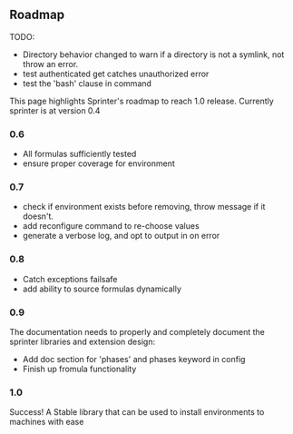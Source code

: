 Roadmap
-------

TODO:
* Directory behavior changed to warn if a directory is not a symlink, not throw an error.
* test authenticated get catches unauthorized error
* test the 'bash' clause in command

This page highlights Sprinter's roadmap to reach 1.0
release. Currently sprinter is at version 0.4

### 0.6
* All formulas sufficiently tested
* ensure proper coverage for environment

### 0.7
* check if environment exists before removing, throw message if it doesn't.
* add reconfigure command to re-choose values
* generate a verbose log, and opt to output in on error

### 0.8
* Catch exceptions failsafe
* add ability to source formulas dynamically


### 0.9 
The documentation needs to properly and completely document
the sprinter libraries and extension design:

* Add doc section for 'phases' and phases keyword in config
* Finish up fromula functionality

### 1.0
Success! A Stable library that can be used to install environments to machines with ease
